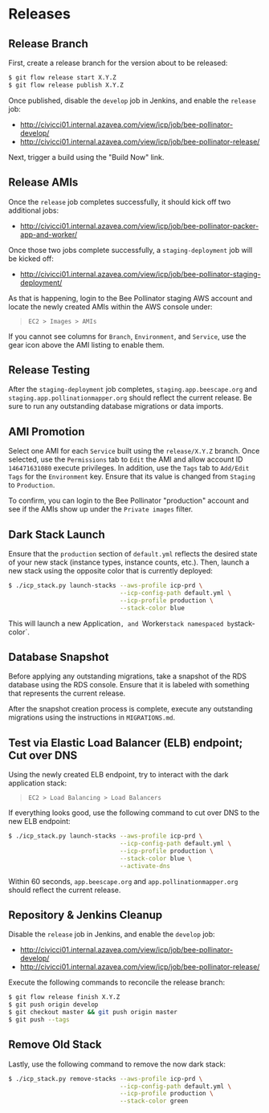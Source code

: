 # Releases

## Release Branch

First, create a release branch for the version about to be released:

```bash
$ git flow release start X.Y.Z
$ git flow release publish X.Y.Z
```

Once published, disable the `develop` job in Jenkins, and enable the `release` job:

- http://civicci01.internal.azavea.com/view/icp/job/bee-pollinator-develop/
- http://civicci01.internal.azavea.com/view/icp/job/bee-pollinator-release/

Next, trigger a build using the "Build Now" link.

## Release AMIs

Once the `release` job completes successfully, it should kick off two additional jobs:

- http://civicci01.internal.azavea.com/view/icp/job/bee-pollinator-packer-app-and-worker/

Once those two jobs complete successfully, a `staging-deployment` job will be kicked off:

- http://civicci01.internal.azavea.com/view/icp/job/bee-pollinator-staging-deployment/

As that is happening, login to the Bee Pollinator staging AWS account and locate the newly created AMIs within the AWS console under:

> `EC2 > Images > AMIs`

If you cannot see columns for `Branch`, `Environment`, and `Service`, use the gear icon above the AMI listing to enable them.

## Release Testing

After the `staging-deployment` job completes, `staging.app.beescape.org` and `staging.app.pollinationmapper.org` should reflect the current release. Be sure to run any outstanding database migrations or data imports.

## AMI Promotion

Select one AMI for each `Service` built using the `release/X.Y.Z` branch. Once selected, use the `Permissions` tab to `Edit` the AMI and allow account ID `146471631080` execute privileges. In addition, use the `Tags` tab to `Add/Edit Tags` for the `Environment` key. Ensure that its value is changed from `Staging` to `Production`.

To confirm, you can login to the Bee Pollinator "production" account and see if the AMIs show up under the `Private images` filter.

## Dark Stack Launch

Ensure that the `production` section of `default.yml` reflects the desired state of your new stack (instance types, instance counts, etc.). Then, launch a new stack using the opposite color that is currently deployed:

```bash
$ ./icp_stack.py launch-stacks --aws-profile icp-prd \
                               --icp-config-path default.yml \
                               --icp-profile production \
                               --stack-color blue
```

This will launch a new Application`, and `Worker` stack namespaced by `stack-color`.

## Database Snapshot

Before applying any outstanding migrations, take a snapshot of the RDS database using the RDS console. Ensure that it is labeled with something that represents the current release.

After the snapshot creation process is complete, execute any outstanding migrations using the instructions in `MIGRATIONS.md`.

## Test via Elastic Load Balancer (ELB) endpoint; Cut over DNS

Using the newly created ELB endpoint, try to interact with the dark application stack:

> `EC2 > Load Balancing > Load Balancers`

If everything looks good, use the following command to cut over DNS to the new ELB endpoint:

```bash
$ ./icp_stack.py launch-stacks --aws-profile icp-prd \
                               --icp-config-path default.yml \
                               --icp-profile production \
                               --stack-color blue \
                               --activate-dns
```

Within 60 seconds, `app.beescape.org` and `app.pollinationmapper.org` should reflect the current release.

## Repository & Jenkins Cleanup

Disable the `release` job in Jenkins, and enable the `develop` job:

- http://civicci01.internal.azavea.com/view/icp/job/bee-pollinator-develop/
- http://civicci01.internal.azavea.com/view/icp/job/bee-pollinator-release/

Execute the following commands to reconcile the release branch:

```bash
$ git flow release finish X.Y.Z
$ git push origin develop
$ git checkout master && git push origin master
$ git push --tags
```

## Remove Old Stack

Lastly, use the following command to remove the now dark stack:

```bash
$ ./icp_stack.py remove-stacks --aws-profile icp-prd \
                               --icp-config-path default.yml \
                               --icp-profile production \
                               --stack-color green
```
